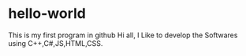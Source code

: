 # hello-world
This is my first program in github
Hi all,
I Like to develop the Softwares using C++,C#,JS,HTML,CSS.
